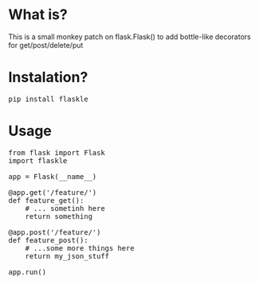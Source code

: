 # What is?

 This is a small monkey patch on flask.Flask() to add bottle-like decorators for get/post/delete/put

# Instalation?

<pre>
pip install flaskle
</pre>

# Usage
<pre>
from flask import Flask
import flaskle

app = Flask(__name__)

@app.get('/feature/')
def feature_get():
    # ... sometinh here
    return something

@app.post('/feature/')
def feature_post():
    # ...some more things here
    return my_json_stuff

app.run()
</pre>
